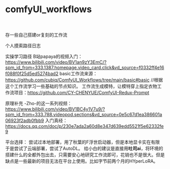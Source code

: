 # comfyUI_workflows                                                                                                        
存一些自己搭建or复刻的工作流

个人摸索路径日志

实操学习路径
B站papaya的视频入门：https://www.bilibili.com/video/BV1an9zY3EmC/?spm_id_from=333.1387.homepage.video_card.click&vd_source=f0332ff4e16f088f0f25d5ed5274bad2 
basic工作流来源：https://github.com/cubiq/ComfyUI_Workflows/tree/main/basic#basic //根据这个工作流学习一些基础的节点知识。
工作流生成模特，让模特穿上指定衣物工作流项目：https://github.com/CY-CHENYUE/ComfyUI-Redux-Prompt 

原理补充
-Zho-的这一系列视频：https://www.bilibili.com/video/BV1BC4y1V7u9/?spm_id_from=333.788.videopod.sections&vd_source=0e5c67d1ea386601a06923f2adb0fbb9
入门真经：https://docs.qq.com/doc/p/230e7ada2a60d8e347d639edd5521f5e62332fe9

平台选择：
尝试过本地部署，用了秋葉的F浮世启动器，但是本地显卡实在有限
于是尝试了云端部署，尝试了AutoDL。
给小白的建议是直接用**吐司ai**，将环境的搭建什么的全都外包出去，只需要安心地研究工作流即可，花销也不是很大。但是缺点是一些最新的项目无法在平台上使用。比如字节前两个月的HYperLoRA。
